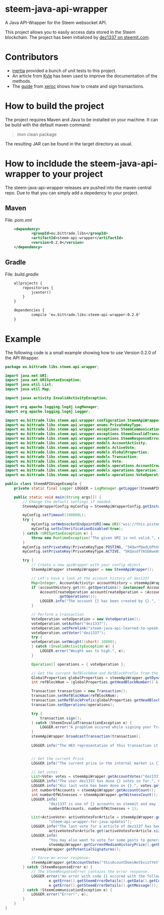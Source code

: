# steem-java-api-wrapper
A Java API-Wrapper for the Steem websocket API. 

This project allows you to easily access data stored in the Steem blockchain. The project has been initialized by <a href="https://steemit.com/@dez1337">dez1337 on steemit.com</a>.

# Contributors
- [inertia](https://steemit.com/@inertia) provided a bunch of unit tests to this project.
- An article from [Kyle](https://steemit.com/@klye) has been used to improve the documentation of the methods.
- The [guide](https://steemit.com/steem/@xeroc/steem-transaction-signing-in-a-nutshell) from [xeroc](https://steemit.com/@xeroc) shows how to create and sign transactions.

# How to build the project
The project requires Maven and Java to be installed on your machine. It can be build with the default maven command:
>mvn clean package

The resulting JAR can be found in the target directory as usual.

# How to incldude the steem-java-api-wrapper to your project
The steem-java-api-wrapper releases are pushed into the maven central repo. Due to that you can simply add a depedency to your project.

## Maven
File: <i>pom.xml</i>
```Xml
	<dependency>
            <groupId>eu.bittrade.libs</groupId>
            <artifactId>steem-api-wrapper</artifactId>
            <version>0.2.0</version>
	</dependency>
```

## Gradle
File: <i>build.gradle</i>
```Xml
	allprojects {
		repositories {
			jcenter()
		}
	}
```

```Xml
	dependencies {
    		compile 'eu.bittrade.libs:steem-api-wrapper:0.2.0'
	}
```

# Example
The following code is a small example showing how to use Version 0.2.0 of the API Wrapper.

```Java
package eu.bittrade.libs.steem.api.wrapper;

import java.net.URI;
import java.net.URISyntaxException;
import java.util.List;
import java.util.Map;

import javax.activity.InvalidActivityException;

import org.apache.logging.log4j.LogManager;
import org.apache.logging.log4j.Logger;

import eu.bittrade.libs.steem.api.wrapper.configuration.SteemApiWrapperConfig;
import eu.bittrade.libs.steem.api.wrapper.enums.PrivateKeyType;
import eu.bittrade.libs.steem.api.wrapper.exceptions.SteemCommunicationException;
import eu.bittrade.libs.steem.api.wrapper.exceptions.SteemInvalidTransactionException;
import eu.bittrade.libs.steem.api.wrapper.exceptions.SteemResponseError;
import eu.bittrade.libs.steem.api.wrapper.models.AccountActivity;
import eu.bittrade.libs.steem.api.wrapper.models.ActiveVote;
import eu.bittrade.libs.steem.api.wrapper.models.GlobalProperties;
import eu.bittrade.libs.steem.api.wrapper.models.Transaction;
import eu.bittrade.libs.steem.api.wrapper.models.Vote;
import eu.bittrade.libs.steem.api.wrapper.models.operations.AccountCreateOperation;
import eu.bittrade.libs.steem.api.wrapper.models.operations.Operation;
import eu.bittrade.libs.steem.api.wrapper.models.operations.VoteOperation;

public class SteemAPIUsageExample {
    private static final Logger LOGGER = LogManager.getLogger(SteemAPIUsageExample.class);

    public static void main(String args[]) {
        // Change the default settings if needed.
        SteemApiWrapperConfig myConfig = SteemApiWrapperConfig.getInstance();

        myConfig.setTimeout(100000L);
        try {
            myConfig.setWebsocketEndpointURI(new URI("wss://this.piston.rocks"));
            myConfig.setSslVerificationDisabled(true);
        } catch (URISyntaxException e) {
            throw new RuntimeException("The given URI is not valid.", e);
        }
        myConfig.setPrivateKey(PrivateKeyType.POSTING, "5KQwrPbwdL6PhXujxW37FSSQZ1JiwsST4cqQzDeyXtP79zkvFD3");
        myConfig.setPrivateKey(PrivateKeyType.ACTIVE, "5KQasdf7ASD8weASdW37FSSsadfAImkwASd732QzDeyXtP79zk");

        try {
            // Create a new apiWrapper with your config object.
            SteemApiWrapper steemApiWrapper = new SteemApiWrapper();

            // Let's have a look at the account history of dez1337
            Map<Integer, AccountActivity> accountHistory = steemApiWrapper.getAccountHistory("dez1337", 100, 100);
            if (accountHistory.get(0).getOperations() instanceof AccountCreateOperation) {
                AccountCreateOperation accountCreateOperation = (AccountCreateOperation) (accountHistory.get(0)
                        .getOperations());
                LOGGER.info("The account {} has been created by {}.", "dez1337", accountCreateOperation.getCreator());
            }

            // Perform a transaction
            VoteOperation voteOperation = new VoteOperation();
            voteOperation.setAuthor("dez1337");
            voteOperation.setPermlink("steem-java-api-learned-to-speak-graphene-update-5");
            voteOperation.setVoter("dez1337");
            try {
            voteOperation.setWeight((short) 10000);
            } catch (InvalidActivityException e) {
                LOGGER.error("Weight was to high.", e);
            }

            Operation[] operations = { voteOperation };

            // Get the current RefBlockNum and RefBlockPrefix from the global properties.
            GlobalProperties globalProperties = steemApiWrapper.getDynamicGlobalProperties();
            int refBlockNum = (globalProperties.getHeadBlockNumber() & 0xFFFF);

            Transaction transaction = new Transaction();
            transaction.setRefBlockNum(refBlockNum);
            transaction.setRefBlockPrefix(globalProperties.getHeadBlockId());
            transaction.setOperations(operations);

            try {
                transaction.sign();
            } catch (SteemInvalidTransactionException e) {
                LOGGER.error("A propblem occured while signing your Transaction.", e);
            }
            steemApiWrapper.broadcastTransaction(transaction);
            
            LOGGER.info("The HEX representation of this transaction it {}.", steemApiWrapper.getTransactionHex(transaction));


            // Get the current Price
            LOGGER.info("The current price in the internal market is {}.", steemApiWrapper.getCurrentMedianHistoryPrice().getBase().getAmount());

            // Get votes
            List<Vote> votes = steemApiWrapper.getAccountVotes("dez1337");
            LOGGER.info("The user dez1337 has done {} votes so far.", votes.size());
            LOGGER.info("His last vote has been done on {}.", votes.get(votes.size() - 1).getTime());
            int numberOfAccounts = steemApiWrapper.getAccountCount();
            int numberOfWitnesses = steemApiWrapper.getWitnessCount();
            LOGGER.info(
                    "dez1337 is one of {} accounts on steemit and may increase the number witnesses to {} in the near future.",
                    numberOfAccounts, numberOfWitnesses + 1);

            List<ActiveVote> activeVotesForArticle = steemApiWrapper.getActiveVotes("dez1337",
                    "steem-api-wrapper-for-java-update1");
            LOGGER.info("The last vote for a article of dez1337 has been done from {}.",
                    activeVotesForArticle.get(activeVotesForArticle.size() - 1).getVoter());
            LOGGER.info(
                    "You may also want to vote for some posts to generate some Steem which is currently worth about {}.",
                    steemApiWrapper.getCurrentMedianHistoryPrice().getBase());
            steemApiWrapper.getPotentialSignatures();

            // Force an error response:
            steemApiWrapper.getAccountVotes("thisAcountDoesNotExistYet");
        } catch (SteemResponseError e) {
            // The SteemResponseError contains the error response.
            LOGGER.error("An error with code {} occured with the following message {}.",
                    e.getError().getSteemErrorDetails().getData().getCode(),
                    e.getError().getSteemErrorDetails().getMessage());
        } catch (SteemCommunicationException e) {
            LOGGER.error("Error!", e);
        }
    }
}
```
